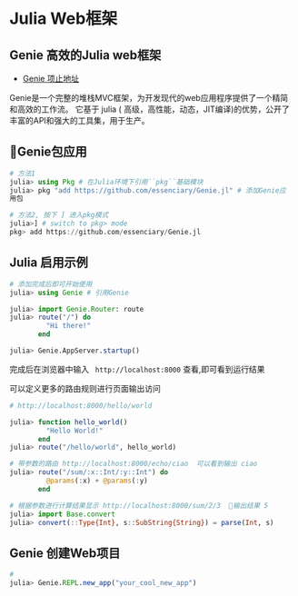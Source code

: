 # Julia Web框架

## Genie 高效的Julia web框架

- [Genie 项止地址](https://github.com/essenciary/Genie.jl)

Genie是一个完整的堆栈MVC框架，为开发现代的web应用程序提供了一个精简和高效的工作流。 它基于 julia ( 高级，高性能，动态，JIT编译)的优势，公开了丰富的API和强大的工具集，用于生产。

## Genie包应用

```julia
# 方法1
julia> using Pkg # 在Julia环境下引用``pkg``基础模块
julia> pkg "add https://github.com/essenciary/Genie.jl" # 添加Genie应
用包

# 方法2, 按下 ] 进入pkg模式
julia>] # switch to pkg> mode
pkg> add https://github.com/essenciary/Genie.jl
```

## Julia 启用示例

```julia
# 添加完成后即可开始使用
julia> using Genie # 引用Genie

julia> import Genie.Router: route
julia> route("/") do
         "Hi there!"
       end

julia> Genie.AppServer.startup()

```
完成后在浏览器中输入 `` http://localhost:8000`` 查看,即可看到运行结果 

可以定义更多的路由规则进行页面输出访问

```julia
# http://localhost:8000/hello/world 

julia> function hello_world()
         "Hello World!"
       end
julia> route("/hello/world", hello_world)

# 带参数的路由 http://localhost:8000/echo/ciao  可以看到输出 ciao
julia> route("/sum/:x::Int/:y::Int") do
         @params(:x) + @params(:y)
       end

# 根据参数进行计算结果显示 http://localhost:8000/sum/2/3  输出结果 5
julia> import Base.convert
julia> convert(::Type{Int}, s::SubString{String}) = parse(Int, s)
```

## Genie 创建Web项目

```julia
# 
julia> Genie.REPL.new_app("your_cool_new_app")

```